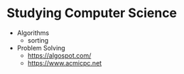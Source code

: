 # Studying Computer Science

- Algorithms
  - sorting
- Problem Solving
  - https://algospot.com/
  - https://www.acmicpc.net
